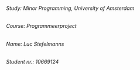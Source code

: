 ###### Study:       Minor Programming, University of Amsterdam
###### Course:      Programmeerproject
###### Name:        Luc Stefelmanns
###### Student nr.: 10669124
